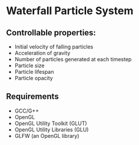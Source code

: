 # Waterfall Particle System

## Controllable properties:
- Initial velocity of falling particles
- Acceleration of gravity
- Number of particles generated at each timestep
- Particle size
- Particle lifespan
- Particle opacity

## Requirements
- GCC/G++
- OpenGL
- OpenGL Utility Toolkit (GLUT)
- OpenGL Utility Libraries (GLU)
- GLFW (an OpenGL library)
